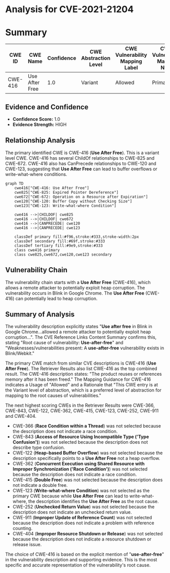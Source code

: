 # Analysis for CVE-2021-21204

# Summary
| CWE ID | CWE Name | Confidence | CWE Abstraction Level | CWE Vulnerability Mapping Label | CWE-Vulnerability Mapping Notes |
|---|---|---|---|---|---|
| CWE-416 | Use After Free | 1.0 | Variant | Allowed | Primary CWE |

## Evidence and Confidence

*   **Confidence Score:** 1.0
*   **Evidence Strength:** HIGH

## Relationship Analysis
The primary identified CWE is CWE-416 (**Use After Free**). This is a variant level CWE. CWE-416 has several ChildOf relationships to CWE-825 and CWE-672. CWE-416 also has CanPrecede relationships to CWE-120 and CWE-123, suggesting that **Use After Free** can lead to buffer overflows or write-what-where conditions.

```mermaid
graph TD
    cwe416["CWE-416: Use After Free"]
    cwe825["CWE-825: Expired Pointer Dereference"]
    cwe672["CWE-672: Operation on a Resource after Expiration"]
    cwe120["CWE-120: Buffer Copy without Checking Size"]
    cwe123["CWE-123: Write-what-where Condition"]
    
    cwe416 -->|CHILDOF| cwe825
    cwe416 -->|CHILDOF| cwe672
    cwe416 -->|CANPRECEDE| cwe120
    cwe416 -->|CANPRECEDE| cwe123
    
    classDef primary fill:#f96,stroke:#333,stroke-width:2px
    classDef secondary fill:#69f,stroke:#333
    classDef tertiary fill:#9e9,stroke:#333
    class cwe416 primary
    class cwe825,cwe672,cwe120,cwe123 secondary
```

## Vulnerability Chain
The vulnerability chain starts with a **Use After Free** (CWE-416), which allows a remote attacker to potentially exploit heap corruption. The vulnerability occurs in Blink in Google Chrome. The **Use After Free** (CWE-416) can potentially lead to heap corruption.

## Summary of Analysis
The vulnerability description explicitly states "**Use after free** in Blink in Google Chrome...allowed a remote attacker to potentially exploit heap corruption...". The CVE Reference Links Content Summary confirms this, stating "Root cause of vulnerability: **Use-after-free**" and "Weaknesses/vulnerabilities present: A **use-after-free** vulnerability exists in Blink/Webkit."

The primary CWE match from similar CVE descriptions is CWE-416 (**Use After Free**). The Retriever Results also list CWE-416 as the top combined result. The CWE-416 description states: "The product reuses or references memory after it has been freed." The Mapping Guidance for CWE-416 indicates a Usage of "Allowed" and a Rationale that "This CWE entry is at the Variant level of abstraction, which is a preferred level of abstraction for mapping to the root causes of vulnerabilities."

The next highest scoring CWEs in the Retriever Results were CWE-366, CWE-843, CWE-122, CWE-362, CWE-415, CWE-123, CWE-252, CWE-911 and CWE-404.
- CWE-366 (**Race Condition within a Thread**) was not selected because the description does not indicate a race condition.
- CWE-843 (**Access of Resource Using Incompatible Type ('Type Confusion')**) was not selected because the description does not describe type confusion.
- CWE-122 (**Heap-based Buffer Overflow**) was not selected because the description specifically points to a **Use After Free** not a heap overflow.
- CWE-362 (**Concurrent Execution using Shared Resource with Improper Synchronization ('Race Condition')**) was not selected because the description does not indicate a race condition.
- CWE-415 (**Double Free**) was not selected because the description does not indicate a double free.
- CWE-123 (**Write-what-where Condition**) was not selected as the primary CWE because while **Use After Free** can lead to write-what-where, the description identifies the **Use After Free** as the root cause.
- CWE-252 (**Unchecked Return Value**) was not selected because the description does not indicate an unchecked return value.
- CWE-911 (**Improper Update of Reference Count**) was not selected because the description does not indicate a problem with reference counting.
- CWE-404 (**Improper Resource Shutdown or Release**) was not selected because the description does not indicate a resource shutdown or release issue.

The choice of CWE-416 is based on the explicit mention of "**use-after-free**" in the vulnerability description and supporting evidence. This is the most specific and accurate representation of the vulnerability's root cause.